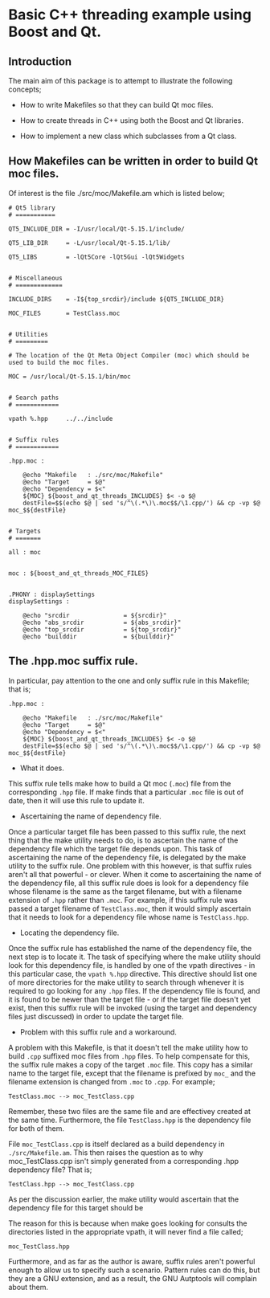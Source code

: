 Basic C++ threading example using Boost and Qt.
===============================================

Introduction
------------

The main aim of this package is to attempt to illustrate the following concepts;

  - How to write Makefiles so that they can build Qt moc files.

  - How to create threads in C++ using both the Boost and Qt libraries.

  - How to implement a new class which subclasses from a Qt class.


How Makefiles can be written in order to build Qt moc files.
------------------------------------------------------------

Of interest is the file ./src/moc/Makefile.am which is listed below;

	# Qt5 library
	# ===========

	QT5_INCLUDE_DIR = -I/usr/local/Qt-5.15.1/include/

	QT5_LIB_DIR     = -L/usr/local/Qt-5.15.1/lib/

	QT5_LIBS        = -lQt5Core -lQt5Gui -lQt5Widgets


	# Miscellaneous
	# =============

	INCLUDE_DIRS    = -I${top_srcdir}/include ${QT5_INCLUDE_DIR}

	MOC_FILES       = TestClass.moc


	# Utilities
	# =========

	# The location of the Qt Meta Object Compiler (moc) which should be used to build the moc files.

	MOC = /usr/local/Qt-5.15.1/bin/moc


	# Search paths
	# ============

	vpath %.hpp     ../../include


	# Suffix rules
	# ============

	.hpp.moc :

		@echo "Makefile   : ./src/moc/Makefile"
		@echo "Target     = $@"
		@echo "Dependency = $<"
		${MOC} ${boost_and_qt_threads_INCLUDES} $< -o $@
		destFile=$$(echo $@ | sed 's/^\(.*\)\.moc$$/\1.cpp/') && cp -vp $@ moc_$${destFile}


	# Targets
	# =======

	all : moc


	moc : ${boost_and_qt_threads_MOC_FILES}


	.PHONY : displaySettings
	displaySettings :

		@echo "srcdir               = ${srcdir}"
		@echo "abs_srcdir           = ${abs_srcdir}"
		@echo "top_srcdir           = ${top_srcdir}"
		@echo "builddir             = ${builddir}"

The .hpp.moc suffix rule.
-------------------------

In particular, pay attention to the one and only suffix rule in this Makefile; that is;

	.hpp.moc :

		@echo "Makefile   : ./src/moc/Makefile"
		@echo "Target     = $@"
		@echo "Dependency = $<"
		${MOC} ${boost_and_qt_threads_INCLUDES} $< -o $@
		destFile=$$(echo $@ | sed 's/^\(.*\)\.moc$$/\1.cpp/') && cp -vp $@ moc_$${destFile}

+ What it does.

This suffix rule tells make how to build a Qt moc (`.moc`) file from the corresponding `.hpp` file. If make finds that a particular `.moc` file is out of date,
then it will use this rule to update it.

+ Ascertaining the name of dependency file.

Once a particular target file has been passed to this suffix rule, the next thing that the make utility needs to do, is to ascertain the name of the dependency
file which the target file depends upon. This task of ascertaining the name of the dependency file, is delegated by the make utility to the suffix rule. One problem with 
this however, is that suffix rules aren't all that powerful - or clever. When it come to ascertaining the name of the dependency file, all this suffix rule does is 
look for a dependency file whose filename is the same as the target filename, but with
a filename extension of `.hpp` rather than `.moc`. For example, if this suffix rule was passed a target filename of `TestClass.moc`, then it would simply ascertain that
it needs to look for a dependency file whose name is `TestClass.hpp`.

+ Locating the dependency file.

Once the suffix rule has established the name of the dependency file, the next step is to locate it. The task of specifying where the make utility should look for this
dependency file, is handled by one of the vpath directives - in this particular case, the `vpath %.hpp` directive. This directive should list one of more directories
for the make utility to search through whenever it is required to go looking for any `.hpp` files.
If the dependency file is found, and it is found to be newer than the target file - or if the target file doesn't yet exist, then this suffix rule will be
invoked (using the target and dependency files just discussed) in order to update the target file.

+ Problem with this suffix rule and a workaround.

A problem with this Makefile, is that it doesn't tell the make utility how to build `.cpp` suffixed moc files from `.hpp` files. To help compensate for this,
the suffix rule makes a copy of the target `.moc` file. This copy has a similar name to the target file, except that the filename is prefixed by `moc_` and 
the filename extension is changed from `.moc` to `.cpp`. For example;

	TestClass.moc --> moc_TestClass.cpp

Remember, these two files are the same file and are effectivey created at the same time. Furthermore, the file `TestClass.hpp` is the dependency file for both of them.

File `moc_TestClass.cpp` is itself declared as a build dependency in `./src/Makefile.am`. This then raises the question as to why moc_TestClass.cpp isn't simply
generated from a corresponding .hpp dependency file? That is;

	TestClass.hpp --> moc_TestClass.cpp

As per the discussion earlier, the make utility would ascertain that the dependency file for this target should be 

The reason for this is because when make goes looking for consults the directories listed in the appropriate vpath, it will never find a file called;

	moc_TestClass.hpp

Furthermore, and as far as the author is aware, suffix rules aren't powerful enough to allow us to specify such a scenario. Pattern rules can do this, but they are a
GNU extension, and as a result, the GNU Autptools will complain about them.




